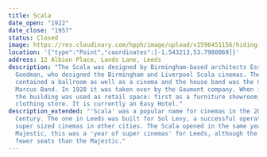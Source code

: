 ```yaml
---
title: Scala
date_open: "1922"
date_close: "1957"
status: Closed
image: https://res.cloudinary.com/hpph/image/upload/v1596451156/hidinginplainsight/scala.svg
location: '{"type":"Point","coordinates":[-1.543213,53.7980069]}'
address: 12 Albion Place, Lands Lane, Leeds
description: "The Scala was designed by Birmingham-based architects Essex and
  Goodman, who designed the Birmingham and Liverpool Scala cinemas. The building
  contained a ballroom as well as a cinema and the house band was the Charlie
  Marcus Band. In 1928 it was taken over by the Gaumont company. When it closed,
  the building was used as retail space: first as a furniture showroom, later a
  clothing store. It is currently an Easy Hotel."
description_extended: "'Scala' was a popular name for cinemas in the 20th
  Century. The one in Leeds was built for Sol Levy, a successful operator of
  super sized cinemas in other cities. The Scala opened in the same year as the
  Majestic, this was a 'year of super cinemas' for Leeds, although the Scala had
  fewer seats than the Majestic."
---
```

